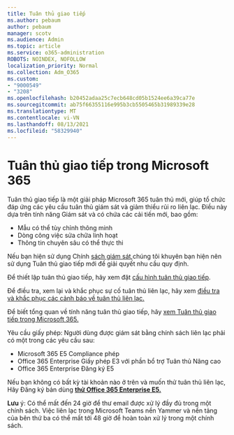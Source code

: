 ```yaml
---
title: Tuân thủ giao tiếp
ms.author: pebaum
author: pebaum
manager: scotv
ms.audience: Admin
ms.topic: article
ms.service: o365-administration
ROBOTS: NOINDEX, NOFOLLOW
localization_priority: Normal
ms.collection: Adm_O365
ms.custom:
- "9000549"
- "3208"
ms.openlocfilehash: b20452adaa25c7ecb648cd05b1524ee6a39ca77e
ms.sourcegitcommit: ab75f66355116e995b3cb5505465b31989339e28
ms.translationtype: MT
ms.contentlocale: vi-VN
ms.lasthandoff: 08/13/2021
ms.locfileid: "58329940"
---
```

# <a name="communication-compliance-in-microsoft-365"></a>Tuân thủ giao tiếp trong Microsoft 365

Tuân thủ giao tiếp là một giải pháp Microsoft 365 tuân thủ mới, giúp tổ chức đáp ứng các yêu cầu tuân thủ giám sát và giảm thiểu rủi ro liên lạc. Điều này dựa trên tính năng Giám sát và có chứa các cải tiến mới, bao gồm:

- Mẫu có thể tùy chỉnh thông minh
- Dòng công việc sửa chữa linh hoạt
- Thông tin chuyên sâu có thể thực thi

Nếu bạn hiện sử dụng Chính [sách giám sát,](https://docs.microsoft.com/microsoft-365/compliance/supervision-policies)chúng tôi khuyên bạn hiện nên sử dụng Tuân thủ giao tiếp mới để giải quyết nhu cầu quy định.

Để thiết lập tuân thủ giao tiếp, hãy xem đặt [cấu hình tuân thủ giao tiếp](https://docs.microsoft.com/microsoft-365/compliance/communication-compliance-configure).

Để điều tra, xem lại và khắc phục sự cố tuân thủ liên lạc, hãy xem [điều tra và khắc phục các cảnh báo về tuân thủ liên lạc.](https://docs.microsoft.com/microsoft-365/compliance/communication-compliance-investigate-remediate)

Để biết tổng quan về tính năng tuân thủ giao tiếp, hãy [xem Tuân thủ giao tiếp trong Microsoft 365.](https://docs.microsoft.com/microsoft-365/compliance/communication-compliance)

Yêu cầu giấy phép: Người dùng được giám sát bằng chính sách liên lạc phải có một trong các yêu cầu sau:

- Microsoft 365 E5 Compliance phép
- Office 365 Enterprise Giấy phép E3 với phần bổ trợ Tuân thủ Nâng cao
- Office 365 Enterprise Đăng ký E5

Nếu bạn không có bất kỳ tài khoản nào ở trên và muốn thử tuân thủ liên lạc, Hãy Đăng ký bản dùng **[thử Office 365 Enterprise E5.](https://go.microsoft.com/fwlink/p/?LinkID=698279)**

**Lưu** ý: Có thể mất đến 24 giờ để thư email được xử lý đầy đủ trong một chính sách. Việc liên lạc trong Microsoft Teams nền Yammer và nền tảng của bên thứ ba có thể mất tới 48 giờ để hoàn toàn xử lý trong một chính sách.
